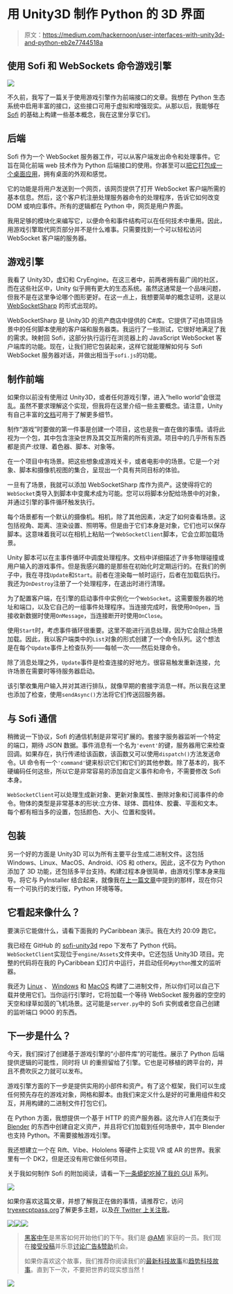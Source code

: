 # 用 Unity3D 制作 Python 的 3D 界面

> 原文：<https://medium.com/hackernoon/user-interfaces-with-unity3d-and-python-eb2e7744518a>

## 使用 Sofi 和 WebSockets 命令游戏引擎

![](img/b44ff83a8fd8c3d46ddf696956910763.png)

不久前，我写了一篇关于使用游戏引擎作为前端接口的文章。我想在 Python 生态系统中启用丰富的接口，这些接口可用于虚拟和增强现实。从那以后，我能够在 [Sofi](https://www.github.com/tryexceptpass/sofi) 的基础上构建一些基本概念，我在这里分享它们。

## 后端

Sofi 作为一个 WebSocket 服务器工作，可以从客户端发出命令和处理事件。它旨在简化前端 web 技术作为 Python 后端接口的使用。你甚至可以[把它打包成一个桌面应用](http://tryexceptpass.org/how-to-turn-a-web-app-into-a-desktop-app)，拥有桌面的外观和感觉。

它的功能是将用户发送到一个网页，该网页提供了打开 WebSocket 客户端所需的基本信息。然后，这个客户机注册处理服务器命令的处理程序，告诉它如何改变 DOM 或响应事件。所有的逻辑都在 Python 中，网页是用户界面。

我用足够的模块化来编写它，以便命令和事件结构可以在任何技术中重用。因此，用游戏引擎取代网页部分并不是什么难事。只需要找到一个可以轻松访问 WebSocket 客户端的服务器。

## 游戏引擎

我看了 Unity3D，虚幻和 CryEngine。在这三者中，前两者拥有最广阔的社区，而在这些社区中，Unity 似乎拥有更大的生态系统。虽然这通常是一个品味问题，但我不是在这里争论哪个图形更好。在这一点上，我想要简单的概念证明，这是以 [WebSocketSharp](https://github.com/sta/websocket-sharp) 的形式出现的。

WebSocketSharp 是 Unity3D 的资产商店中提供的 C#库。它提供了可由项目场景中的任何脚本使用的客户端和服务器类。我运行了一些测试，它很好地满足了我的需求。映射回 Sofi，这部分执行运行在浏览器上的 JavaScript WebSocket 客户端库的功能。现在，让我们把它包装起来，这样它就能理解如何与 Sofi WebSocket 服务器对话，并做出相当于`sofi.js`的功能。

## 制作前端

如果你以前没有使用过 Unity3D，或者任何游戏引擎，进入“hello world”会很混乱。虽然不要求理解这个实现，但我将在这里介绍一些主要概念。请注意，Unity 有自己丰富的[文档](https://docs.unity3d.com/Manual/index.html)可用于了解更多细节。

制作“游戏”时要做的第一件事是创建一个项目，这也是我一直在做的事情。请将此视为一个包，其中包含渲染世界及其交互所需的所有资源。项目中的几乎所有东西都是资产:纹理、着色器、脚本、对象等。

在一个项目中有场景。把这些想象成游戏关卡，或者电影中的场景。它是一个对象、脚本和摄像机视图的集合，呈现出一个具有共同目标的体验。

一旦有了场景，我就可以添加 WebSocketSharp 库作为资产。这使得将它的`WebSocket`类导入到脚本中变魔术成为可能。您可以将脚本分配给场景中的对象，并通过引擎的事件循环触发执行。

每个场景都有一个默认的摄像机。相机，除了其他因素，决定了如何查看场景。这包括视角、距离、渲染设置、照明等。但是由于它们本身是对象，它们也可以保存脚本。这意味着我可以在相机上粘贴一个`WebSocketClient`脚本，它会立即加载场景。

Unity 脚本可以在主事件循环中调度处理程序。文档中详细描述了许多物理碰撞或用户输入的游戏事件。但是我感兴趣的是那些在初始化时定期运行的。在我们的例子中，我在寻找`Update`和`Start`。前者在渲染每一帧时运行，后者在加载后执行。我还为`OnDestroy`注册了一个处理程序，在退出时进行清理。

为了配置客户端，在引擎的启动事件中实例化一个`WebSocket`。这需要服务器的地址和端口，以及它自己的一组事件处理程序。当连接完成时，我使用`OnOpen`，当接收新数据时使用`OnMessage`，当连接断开时使用`OnClose`。

使用`Start`时，考虑事件循环很重要。这里不能进行消息处理，因为它会阻止场景加载。因此，我以客户端类中的`List`对象的形式创建了一个命令队列。这个想法是在每个`Update`事件上检查队列——每帧一次——然后处理命令。

除了消息处理之外，`Update`事件是检查连接的好地方。很容易触发重新连接，允许场景在需要时等待服务器启动。

该引擎收集用户输入并对其进行排队，就像早期的套接字消息一样。所以我在这里也添加了检查，使用`sendAsync()`方法将它们传送回服务器。

## 与 Sofi 通信

稍微说一下协议，Sofi 的通信机制是非常可扩展的。套接字服务器监听一个特定的端口，期待 JSON 数据。事件消息有一个名为`'event'`的键，服务器用它来检查回调。如果存在，执行传递给该函数，该函数又可以使用`dispatch()`方法发送命令。UI 命令有一个`'command'`键来标识它们和它们的其他参数。除了基本的，我不硬编码任何这些，所以它是非常容易的添加自定义事件和命令，不需要修改 Sofi 本身。

`WebSocketClient`可以处理生成新对象、更新对象属性、删除对象和订阅事件的命令。物体的类型是非常基本的形状:立方体、球体、圆柱体、胶囊、平面和文本。每个都有相当多的设置，包括颜色、大小、位置和旋转。

## 包装

另一个好的方面是 Unity3D 可以为所有主要平台生成二进制文件。这包括 Windows、Linux、MacOS、Android、iOS 和 otherx。因此，这不仅为 Python 添加了 3D 功能，还包括多平台支持。构建过程本身很简单，由游戏引擎本身来指导。将它与 PyInstaller 结合起来，就像我在[上一篇文章](https://medium.freecodecamp.com/the-python-desktop-application-3a66b4a128d3)中提到的那样，现在你只有一个可执行的发行版，Python 环境等等。

## 它看起来像什么？

要演示它能做什么，请看下面我的 PyCaribbean 演示。我在大约 20:09 跑它。

我已经在 GitHub 的 [sofi-unity3d](https://github.com/tryexceptpass/sofi-unity3d) repo 下发布了 Python 代码。`WebSocketClient`实现位于`engine/Assets`文件夹中。它还包括 Unity3D 项目。完整的代码将在我的 PyCaribbean 幻灯片中运行，并启动任何`#python`推文的监听器。

我还为 [Linux](https://s3.amazonaws.com/tryexceptpass/sofi3d.x86.zip) 、 [Windows](https://s3.amazonaws.com/tryexceptpass/sofi3d.exe) 和 [MacOS](https://s3.amazonaws.com/tryexceptpass/sofi3d.app.zip) 构建了二进制文件，所以你们可以自己下载并使用它们。当你运行引擎时，它将加载一个等待 WebSocket 服务器的空空的天空和绿草如茵的飞机场景。这可能是`server.py`中的 Sofi 实例或者您自己创建的监听端口 9000 的东西。

## 下一步是什么？

今天，我们探讨了创建基于游戏引擎的“小部件库”的可能性。展示了 Python 后端提供逻辑的可能性，同时将 UI 的重担留给了引擎。它也是可移植的跨平台的，并且不费吹灰之力就可以发布。

游戏引擎方面的下一步是提供实用的小部件和资产。有了这个框架，我们可以生成任何预先存在的游戏对象，网格和脚本。由我们来定义什么是好的可重用组件和交互，并用构建的二进制文件打包它们。

在 Python 方面，我想提供一个基于 HTTP 的资产服务器。这允许人们在类似于 [Blender](https://www.blender.org/) 的东西中创建自定义资产，并且将它们加载到任何场景中，其中 Blender 也支持 Python。不需要接触游戏引擎。

我还想建立一个在 Rift、Vibe、Hololens 等硬件上实现 VR 或 AR 的世界。我家里有一个 DK2，但是还没有用它做任何项目。

关于我如何制作 Sofi 的附加阅读，请看一下[一条蟒蛇吃掉了我的 GUI](/@tryexceptpass/a-python-ate-my-gui-971f2326ce59) 系列。

[![](img/4e728960fa1d1a8a3847021955abc3a4.png)](https://twitter.com/intent/follow?original_referer=https%3A%2F%2Fpublish.twitter.com%2F&ref_src=twsrc%5Etfw&region=follow_link&screen_name=tryexceptpass&tw_p=followbutton)

如果你喜欢这篇文章，并想了解我正在做的事情，请推荐它，访问[tryexecptpass.org](http://tryexceptpass.org)了解更多主题，以及[在 Twitter 上关注我](https://twitter.com/intent/follow?original_referer=https%3A%2F%2Fpublish.twitter.com%2F&ref_src=twsrc%5Etfw&region=follow_link&screen_name=tryexceptpass&tw_p=followbutton)。

[![](img/50ef4044ecd4e250b5d50f368b775d38.png)](http://bit.ly/HackernoonFB)[![](img/979d9a46439d5aebbdcdca574e21dc81.png)](https://goo.gl/k7XYbx)[![](img/2930ba6bd2c12218fdbbf7e02c8746ff.png)](https://goo.gl/4ofytp)

> [黑客中午](http://bit.ly/Hackernoon)是黑客如何开始他们的下午。我们是 [@AMI](http://bit.ly/atAMIatAMI) 家庭的一员。我们现在[接受投稿](http://bit.ly/hackernoonsubmission)并乐意[讨论广告&赞助](mailto:partners@amipublications.com)机会。
> 
> 如果你喜欢这个故事，我们推荐你阅读我们的[最新科技故事](http://bit.ly/hackernoonlatestt)和[趋势科技故事](https://hackernoon.com/trending)。直到下一次，不要把世界的现实想当然！

![](img/be0ca55ba73a573dce11effb2ee80d56.png)